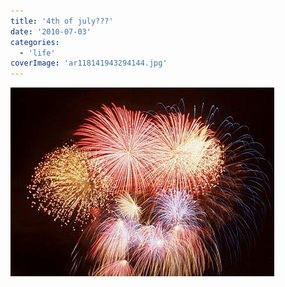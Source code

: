 ```yaml
---
title: '4th of july???'
date: '2010-07-03'
categories:
  - 'life'
coverImage: 'ar118141943294144.jpg'
---
```


[![](images/ar118141943294144.jpg)](https://blog.kaleighscruggs.com/wp-content/uploads/2010/07/ar118141943294144.jpg)
